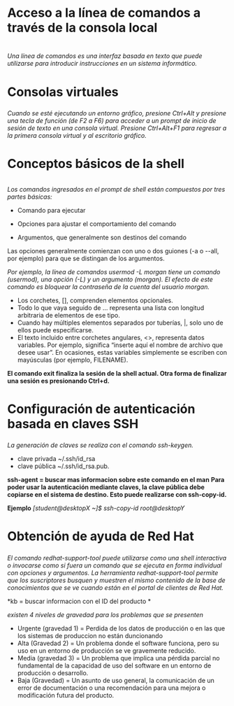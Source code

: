 # Acceso a la línea de comandos a través de la consola local <h1>


*Una línea de comandos es una interfaz basada en texto que puede utilizarse para introducir instrucciones en un sistema informático.* 

# Consolas virtuales <h5>
*Cuando se esté ejecutando un entorno gráfico, presione Ctrl+Alt y presione una tecla de función (de F2 a F6) para acceder a un prompt de inicio de sesión de texto en una consola virtual. Presione Ctrl+Alt+F1 para regresar a la primera consola virtual y al escritorio gráfico.*

# Conceptos básicos de la shell <h6>

*Los comandos ingresados en el prompt de shell están compuestos por tres partes básicas:*

* Comando para ejecutar

* Opciones para ajustar el comportamiento del comando

* Argumentos, que generalmente son destinos del comando

 Las opciones generalmente comienzan con uno o dos guiones (-a o --all, por ejemplo) para que se distingan de los argumentos.
 
 *Por ejemplo, la línea de comandos usermod -L morgan tiene un comando (usermod), una opción (-L) y un argumento (morgan). El efecto de este comando es bloquear la contraseña de la cuenta del usuario morgan.*
 
 * Los corchetes, [], comprenden elementos opcionales.
 * Todo lo que vaya seguido de ... representa una lista con longitud arbitraria de elementos de ese tipo.
 * Cuando hay múltiples elementos separados por tuberías, |, solo uno de ellos puede especificarse.
 * El texto incluido entre corchetes angulares, <>, representa datos variables. Por ejemplo, <filename> significa “inserte aquí el nombre de archivo que desee usar”. En ocasiones, estas variables simplemente se escriben con mayúsculas (por ejemplo, FILENAME).
  
  **El comando exit finaliza la sesión de la shell actual. Otra forma de finalizar una sesión es presionando Ctrl+d.**
  
  # Configuración de autenticación basada en claves SSH <h5>
  *La generación de claves se realiza con el comando ssh-keygen.* 
  * clave privada ~/.ssh/id_rsa
  * clave pública ~/.ssh/id_rsa.pub.
  
  **ssh-agent = buscar mas informacion sobre este comando en el man**
  **Para poder usar la autenticación mediante claves, la clave pública debe copiarse en el sistema de destino. Esto puede realizarse con ssh-copy-id.**
  
  **Ejemplo**
  *[student@desktopX ~]$ ssh-copy-id root@desktopY*
  
  # Obtención de ayuda de Red Hat <h5>
 
  *El comando redhat-support-tool puede utilizarse como una shell interactiva o invocarse como si fuera un comando que se ejecuta en forma individual con opciones y argumentos.*
  *La herramienta redhat-support-tool permite que los suscriptores busquen y muestren el mismo contenido de la base de conocimientos que se ve cuando están en el portal de clientes de Red Hat.*
  
  *kb = buscar informacion con el ID  del producto *
  
  *existen 4 niveles de gravedad para los problemas que se presenten*
  
  * Urgente (gravedad 1) = Perdida de los datos de producción o en las que los sistemas de produccion no están duncionando
  * Alta (Gravedad 2) = Un problema donde el software funciona, pero su uso en un entorno de producción se ve gravemente reducido.  
  * Media (gravedad 3) = Un problema que implica una pérdida parcial no fundamental de la capacidad de uso del software en un entorno de producción o desarrollo.  
  * Baja (Gravedad) =  Un asunto de uso general, la comunicación de un error de documentación o una recomendación para una mejora o modificación futura del producto. 
  
  
  
  
